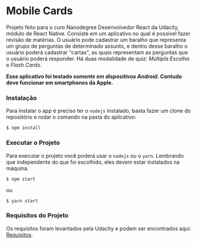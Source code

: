 # Mobile Cards
Projeto feito para o curo Nanodegree Desenvolvedor React da Udacity, módulo de React Native.
Consiste em um aplicativo no qual é possível fazer revisão de matérias. O usuário pode cadastrar
um baralho que representa um grupo de perguntas de determinado assunto, e dentro desse baralho o usuário
poderá cadastrar "cartas", as quais representam as perguntas que o usuário poderá responder.
Há duas modalidade de quiz: *Múltipla Escolha* e *Flash Cards*.

**Esse aplicativo foi testado *somente em dispositivos Android*. Contudo deve funcionar em
smartphones da Apple.**

### Instalação
Para instalar o app é preciso ter o `nodejs` instalado, basta fazer um clone do repositório e rodar o comando na pasta do aplicativo:

`$ npm install`

### Executar o Projeto
Para executar o projeto você poderá usar o `nodejs` ou o `yarn`. Lembrando que independente do que foi escolhido, eles devem estar instalados na máquina.

`$ npm start`

ou

`$ yarn start`

### Requisitos do Projeto
Os requisitos foram levantados pela Udacity e podem ser encontrados aqui: [Requisitos].

[Requisitos]: <https://review.udacity.com/#!/rubrics/1215/view>
